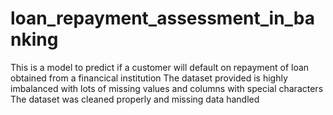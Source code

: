 # loan_repayment_assessment_in_banking
This is a model to predict if a customer will default on repayment of loan obtained from a financical institution The dataset provided is highly imbalanced with lots of missing values and columns with special characters The dataset was cleaned properly and missing data handled
